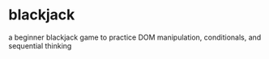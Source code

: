 # blackjack
a beginner blackjack game to practice DOM manipulation, conditionals, and sequential thinking
